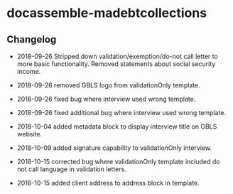 # docassemble-madebtcollections

## Changelog

* 2018-09-26 Stripped down validation/exemption/do-not call letter to more basic 
  functionality. Removed statements about social security income.
  
* 2018-09-26 removed GBLS logo from validationOnly template.

* 2018-09-26 fixed bug where interview used wrong template.

* 2018-09-26 fixed additional bug where interview used wrong template.

* 2018-10-04 added metadata block to display interview title on GBLS website.

* 2018-10-09 added signature capability to validationOnly interview.

* 2018-10-15 corrected bug where validationOnly template included do not call language
  in validation letters.
  
* 2018-10-15 added client address to address block in template.